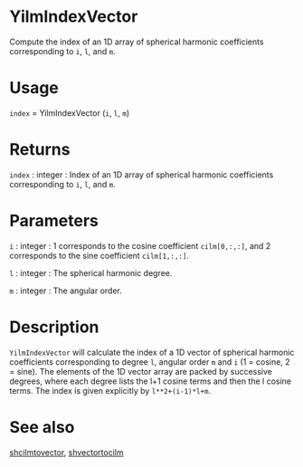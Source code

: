 # YilmIndexVector

Compute the index of an 1D array of spherical harmonic coefficients corresponding to `i`, `l`, and `m`.

# Usage

`index` = YilmIndexVector (`i`, `l`, `m`)

# Returns

`index` : integer 
:   Index of an 1D array of spherical harmonic coefficients corresponding to `i`, `l`, and `m`.

# Parameters

`i` : integer
:   1 corresponds to the cosine coefficient `cilm[0,:,:]`, and 2 corresponds to the sine coefficient `cilm[1,:,:]`.

`l` : integer
:   The spherical harmonic degree.

`m` : integer
:   The angular order.

# Description

`YilmIndexVector` will calculate the index of a 1D vector of spherical harmonic coefficients corresponding to degree `l`, angular order `m` and `i` (1 = cosine, 2 = sine). The elements of the 1D vector array are packed by successive degrees, where each degree lists the l+1 cosine terms and then the l cosine terms. The index is given explicitly by `l**2+(i-1)*l+m`.

# See also

[shcilmtovector](pyshcilmtovector.html), [shvectortocilm](pyshvectortocilm.html)
